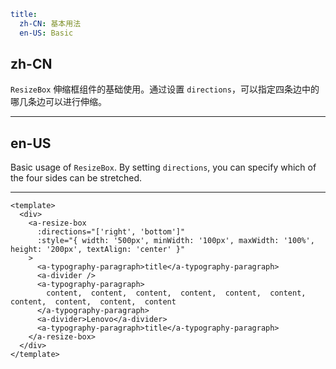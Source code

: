 ```yaml
title:
  zh-CN: 基本用法
  en-US: Basic
```

## zh-CN

`ResizeBox` 伸缩框组件的基础使用。通过设置 `directions`，可以指定四条边中的哪几条边可以进行伸缩。

---

## en-US

Basic usage of `ResizeBox`. By setting `directions`, you can specify which of the four sides can be stretched.

---

```vue
<template>
  <div>
    <a-resize-box
      :directions="['right', 'bottom']"
      :style="{ width: '500px', minWidth: '100px', maxWidth: '100%', height: '200px', textAlign: 'center' }"
    >
      <a-typography-paragraph>title</a-typography-paragraph>
      <a-divider />
      <a-typography-paragraph>
        content,  content,  content,  content,  content,  content,  content,  content,  content,  content
      </a-typography-paragraph>
      <a-divider>Lenovo</a-divider>
      <a-typography-paragraph>title</a-typography-paragraph>
    </a-resize-box>
  </div>
</template>
```
